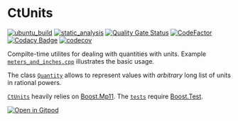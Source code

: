 # CtUnits

[![ubuntu_build](https://github.com/vil02/CtUnits/actions/workflows/ubuntu_build.yml/badge.svg)](https://github.com/vil02/CtUnits/actions/workflows/ubuntu_build.yml)
[![static_analysis](https://github.com/vil02/CtUnits/actions/workflows/static_analysis.yml/badge.svg)](https://github.com/vil02/CtUnits/actions/workflows/static_analysis.yml)
[![Quality Gate Status](https://sonarcloud.io/api/project_badges/measure?project=vil02_CtUnits&metric=alert_status)](https://sonarcloud.io/summary/new_code?id=vil02_CtUnits)
[![CodeFactor](https://www.codefactor.io/repository/github/vil02/ctunits/badge)](https://www.codefactor.io/repository/github/vil02/ctunits)
[![Codacy Badge](https://app.codacy.com/project/badge/Grade/97b689747b6d49f2b223df82529cdd2a)](https://app.codacy.com/gh/vil02/CtUnits/dashboard?utm_source=gh&utm_medium=referral&utm_content=&utm_campaign=Badge_grade)
[![codecov](https://codecov.io/github/vil02/CtUnits/branch/master/graph/badge.svg?token=B1LD8I1WYH)](https://codecov.io/github/vil02/CtUnits)

Compilte-time utilites for dealing with quantities with units.
Example [`meters_and_inches.cpp`](./examples/meters_and_inches/meters_and_inches.cpp) illustrates the basic usage.

The class [`Quantity`](./CtUnits/ctu/Quantity.hpp) allows to represent values with _arbitrary_ long list of units in rational powers.

[`CtUnits`](./CtUnits/) heavily relies on [Boost.Mp11](https://www.boost.org/doc/libs/master/libs/mp11/doc/html/mp11.html).
The [`tests`](./tests/) require [Boost.Test](https://github.com/boostorg/test).

[![Open in Gitpod](https://gitpod.io/button/open-in-gitpod.svg)](https://gitpod.io/#https://github.com/vil02/CtUnits)
